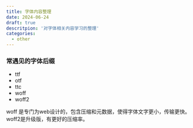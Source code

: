 ```yaml
---
title: 字体内容整理
date: 2024-06-24
draft: true
descritpion: '对字体相关内容学习的整理'
categories:
  - other
---
```


### 常遇见的字体后缀
 - ttf
 - otf
 - ttc
 - woff
 - woff2

woff 是专门为web设计的，包含压缩和元数据，使得字体文字更小，传输更快。woff2是升级版，有更好的压缩率。